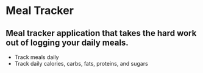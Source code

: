 # Meal Tracker

## Meal tracker application that takes the hard work out of logging your daily meals.

* Track meals daily
* Track daily calories, carbs, fats, proteins, and sugars
